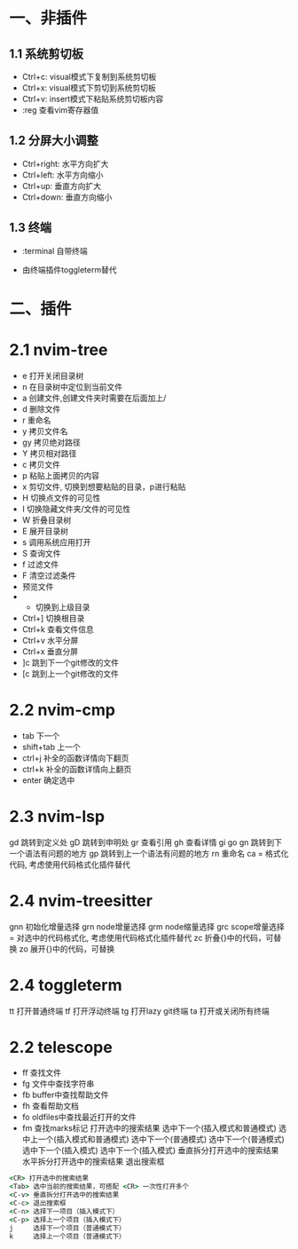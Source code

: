 # 一、非插件

## 1.1 系统剪切板

*   Ctrl+c: visual模式下复制到系统剪切板
*   Ctrl+x: visual模式下剪切到系统剪切板
*   Ctrl+v: insert模式下粘贴系统剪切板内容
*   :reg 查看vim寄存器值

## 1.2 分屏大小调整

*   Ctrl+right: 水平方向扩大
*   Ctrl+left: 水平方向缩小
*   Ctrl+up: 垂直方向扩大
*   Ctrl+down: 垂直方向缩小

## 1.3 终端

*   :terminal 自带终端
- 由终端插件toggleterm替代

# 二、插件

# 2.1 nvim-tree

*   <leader>e 打开关闭目录树
*   <leader>n 在目录树中定位到当前文件
*   a 创建文件,创建文件夹时需要在后面加上/
*   d 删除文件
*   r 重命名
*   y 拷贝文件名
*   gy 拷贝绝对路径
*   Y 拷贝相对路径
*   c 拷贝文件
*   p 粘贴上面拷贝的内容
*   x 剪切文件, 切换到想要粘贴的目录，p进行粘贴
*   H 切换点文件的可见性
*   I 切换隐藏文件夹/文件的可见性
*   W 折叠目录树
*   E 展开目录树
*   s 调用系统应用打开
*   S 查询文件
*   f 过滤文件
*   F 清空过滤条件
*   <Tab> 预览文件
*   *   切换到上级目录
*   Ctrl+] 切换根目录
*   Ctrl+k 查看文件信息
*   Ctrl+v 水平分屏
*   Ctrl+x 垂直分屏
*   ]c 跳到下一个git修改的文件
*   [c 跳到上一个git修改的文件

# 2.2 nvim-cmp

*   tab 下一个
*   shift+tab 上一个
*   ctrl+j 补全的函数详情向下翻页
*   ctrl+k 补全的函数详情向上翻页
*   enter 确定选中

# 2.3 nvim-lsp

gd 跳转到定义处
gD 跳转到申明处
gr 查看引用
gh 查看详情
gi
go
gn 跳转到下一个语法有问题的地方
gp 跳转到上一个语法有问题的地方
<leader>rn 重命名
<leader>ca
<leader>= 格式化代码, 考虑使用代码格式化插件替代

# 2.4 nvim-treesitter 
gnn 初始化增量选择
grn node增量选择
grm node缩量选择
grc scope增量选择
= 对选中的代码格式化, 考虑使用代码格式化插件替代
zc 折叠{}中的代码，可替换
zo 展开{}中的代码，可替换

# 2.4 toggleterm

<leader>tt 打开普通终端
<leader>tf 打开浮动终端
<leader>tg 打开lazy git终端
<leader>ta 打开或关闭所有终端


# 2.2 telescope

*   <leader>ff 查找文件
*   <leader>fg 文件中查找字符串
*   <leader>fb buffer中查找帮助文件
*   <leader>fh 查看帮助文档
*   <leader>fo oldfiles中查找最近打开的文件
*   <leader>fm 查找marks标记
<CR> 打开选中的搜索结果
<Tab> 选中下一个(插入模式和普通模式)
<S-Tab> 选中上一个(插入模式和普通模式)
<C-n> 选中下一个(普通模式)
<C-n> 选中下一个(普通模式)
<j> 选中下一个(插入模式)
<k> 选中下一个(插入模式)
<C-v> 垂直拆分打开选中的搜索结果
<C-x> 水平拆分打开选中的搜索结果
<C-c> 退出搜索框


```cmd
<CR> 打开选中的搜索结果
<Tab> 选中当前的搜索结果，可搭配 <CR> 一次性打开多个
<C-v> 垂直拆分打开选中的搜索结果
<C-c> 退出搜索框
<C-n> 选择下一项目（插入模式下）
<C-p> 选择上一个项目（插入模式下）
j     选择下一个项目（普通模式下）
k     选择上一个项目（普通模式下）
```
